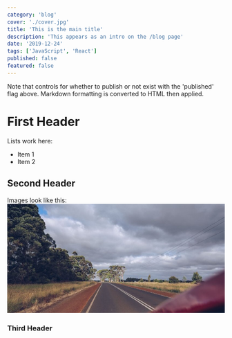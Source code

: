 ```yaml
---
category: 'blog'
cover: './cover.jpg'
title: 'This is the main title'
description: 'This appears as an intro on the /blog page'
date: '2019-12-24'
tags: ['JavaScript', 'React']
published: false
featured: false
---
```


Note that controls for whether to publish or not exist with the 'published' flag above.
Markdown formatting is converted to HTML then applied.

# First Header

Lists work here:
- Item 1
- Item 2

## Second Header

Images look like this:
![Aliquet vel mollis nec](./cover.jpg)

### Third Header

